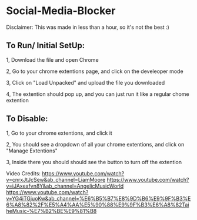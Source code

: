 # Social-Media-Blocker

Disclaimer: This was made in less than a hour, so it's not the best :)

## To Run/ Initial SetUp:

1, Download the file and open Chrome

2, Go to your chrome extentions page, and click on the develeoper mode

3, Click on "Load Unpacked" and upload the file you downloaded

4, The extention should pop up, and you can just run it like a regular chome extention 

## To Disable:

1, Go to your chrome extentions, and click it

2, You should see a dropdown of all your chrome extentions, and click on "Manage Extentions"

3, Inside there you should should see the button to turn off the extention




Video Credits: 
https://www.youtube.com/watch?v=cnrxJtJcSew&ab_channel=LiamMoore
https://www.youtube.com/watch?v=iJAxeafvn8Y&ab_channel=AngelicMusicWorld
https://www.youtube.com/watch?v=YG4iTGjuoKw&ab_channel=%E6%B5%B7%E8%9D%B6%E9%9F%B3%E6%A8%82%2F%E5%A4%AA%E5%90%88%E9%9F%B3%E6%A8%82TaiheMusic-%E7%B2%BE%E9%81%B8
